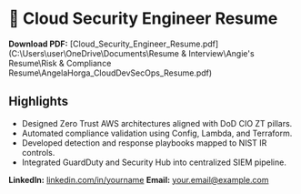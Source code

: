 # 📄 Cloud Security Engineer Resume

**Download PDF:** [Cloud_Security_Engineer_Resume.pdf](C:\Users\user\OneDrive\Documents\Resume & Interview\Angie's Resume\Risk & Compliance Resume\AngelaHorga_CloudDevSecOps_Resume.pdf)

## Highlights
- Designed Zero Trust AWS architectures aligned with DoD CIO ZT pillars.
- Automated compliance validation using Config, Lambda, and Terraform.
- Developed detection and response playbooks mapped to NIST IR controls.
- Integrated GuardDuty and Security Hub into centralized SIEM pipeline.

**LinkedIn:** [linkedin.com/in/yourname](https://linkedin.com/in/yourname)
**Email:** your.email@example.com

